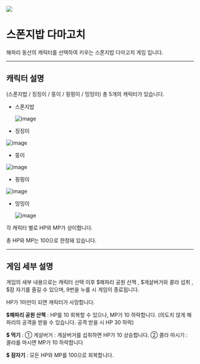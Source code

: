 ![](https://i.namu.wiki/i/491DC0TNTbrxbr7VESPQsVkAW66Sev0oiCw4LliJCS0lFFo8ouPZg_c9soH3e9Jht52MpXJ7alhpopUg1ux8-gyGjRIUD8rrVztEdqDUbRLjfWL9LR9k0k-zmvcHMTC2wDADs4OoPqzeqMPijrgTBg.webp)

# 스폰지밥 다마고치
해파리 동산의 캐릭터를 선택하여 키우는 스폰지밥 다마고치 게임 입니다.

---

## 캐릭터 설명
(스폰지밥 / 징징이 / 뚱이 / 핑핑이 / 밍밍이) 총 5개의 캐릭터가 있습니다.



- 스폰지밥

  ![image](https://github.com/user-attachments/assets/ba475c55-6c74-4736-8bd2-6ae002edf51a)
  

- 징징이

![image](https://github.com/user-attachments/assets/4bbda15c-1a58-4abd-9030-6de6da381ba0)


- 뚱이

![image](https://github.com/user-attachments/assets/4e223978-52c8-42d5-a855-ef5deafff93b)


- 핑핑이

![image](https://github.com/user-attachments/assets/4f24a328-d3e9-4985-a87b-aa7aae6e25a3)


- 밍밍이

  ![image](https://github.com/user-attachments/assets/320be5a0-ea08-40cd-a85b-89ff49ce1107)



각 캐릭터 별로 HP와 MP가 상이합니다.

총 HP와 MP는 100으로 한정돼 있습니다.

---

## 게임 세부 설명
게임의 세부 내용으로는 캐릭터 선택 이후 $해파리 공원 산책 , $게살버거와 콜라 섭취 , $잠 자기를 즐길 수 있으며, 9번을 누를 시 게임이 종료됩니다.

HP가 1미만이 되면 캐릭터가 사망합니다.

**$해파리 공원 산책** : HP를 10 회복할 수 있으나, MP가 10 하락합니다.
           (의도치 않게 해파리의 공격을 받을 수 있습니다. 공격 받을 시 HP 30 하락)

**$ 먹기** :
  ① 게살버거 : 게살버거를 섭취하면 HP가 10 상승합니다.
  ② 콜라 마시기 : 콜라를 마시면 MP가 10 하락합니다

**$ 잠자기** : 모든 HP와 MP를 100으로 회복합니다.


